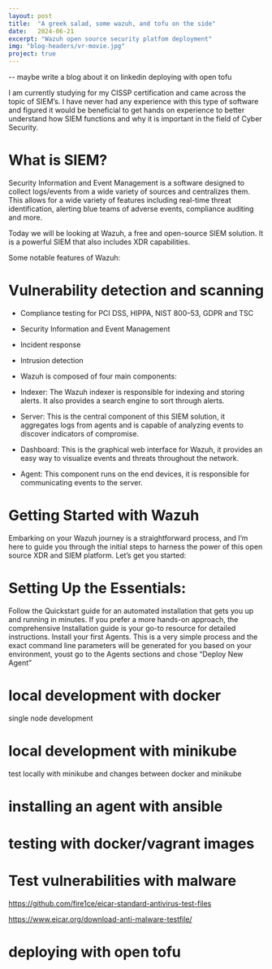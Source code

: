 ```yaml
---
layout: post
title:  "A greek salad, some wazuh, and tofu on the side"
date:   2024-06-21
excerpt: "Wazuh open source security platfom deployment"
img: "blog-headers/vr-movie.jpg"
project: true
---
```



-- maybe write a blog about it on linkedin
deploying with open tofu

I am currently studying for my CISSP certification and came across the topic of SIEM’s. I have never had any experience with this type of software and figured it would be beneficial to get hands on experience to better understand how SIEM functions and why it is important in the field of Cyber Security.

# What is SIEM?
Security Information and Event Management is a software designed to collect logs/events from a wide variety of sources and centralizes them. This allows for a wide variety of features including real-time threat identification, alerting blue teams of adverse events, compliance auditing and more.

Today we will be looking at Wazuh, a free and open-source SIEM solution. It is a powerful SIEM that also includes XDR capabilities.

Some notable features of Wazuh:

# Vulnerability detection and scanning
* Compliance testing for PCI DSS, HIPPA, NIST 800–53, GDPR and TSC
* Security Information and Event Management
* Incident response
* Intrusion detection
* Wazuh is composed of four main components:

* Indexer: The Wazuh indexer is responsible for indexing and storing alerts. It also provides a search engine to sort through alerts.
* Server: This is the central component of this SIEM solution, it aggregates logs from agents and is capable of analyzing events to discover indicators of compromise.
* Dashboard: This is the graphical web interface for Wazuh, it provides an easy way to visualize events and threats throughout the network.
* Agent: This component runs on the end devices, it is responsible for communicating events to the server.

# Getting Started with Wazuh
Embarking on your Wazuh journey is a straightforward process, and I’m here to guide you through the initial steps to harness the power of this open source XDR and SIEM platform. Let’s get you started:

# Setting Up the Essentials:
Follow the Quickstart guide for an automated installation that gets you up and running in minutes. If you prefer a more hands-on approach, the comprehensive Installation guide is your go-to resource for detailed instructions.
Install your first Agents. This is a very simple process and the exact command line parameters will be generated for you based on your environment, youst go to the Agents sections and chose “Deploy New Agent”

# local development with docker
single node development

# local development with minikube
test locally with minikube and changes between docker and minikube

# installing an agent with ansible
# testing with docker/vagrant images


# Test vulnerabilities with malware
https://github.com/fire1ce/eicar-standard-antivirus-test-files

https://www.eicar.org/download-anti-malware-testfile/


# deploying with open tofu
